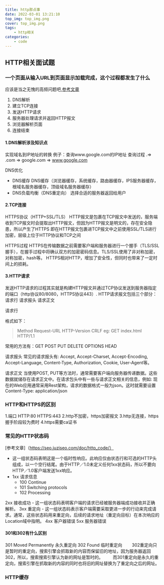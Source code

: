 ```yaml
---
title: http那点事
date: 2022-03-01 13:21:10
top_img: top_img.png
cover: top_img.png
tags:
    - http相关
categories:
    - code
---
```


## HTTP相关面试题

### 一个页面从输入URL到页面显示加载完成，这个过程都发生了什么

应该是当之无愧的高频问题吧,[参考文章](https://segmentfault.com/a/1190000006879700)
1. DNS解析
2. 建立TCP连接
3. 发送HTTP请求
4. 服务器处理请求并返回HTTP报文
5. 浏览器解析页面
6. 连接结束

#### 1.DNS解析涉及知识点

实现域名到IP地址的转换
例子：查询www.google.com的IP地址
查询过程 .=> .com => google.com => www.google.com

DNS优化
- DNS缓存
DNS缓存（浏览器缓存，系统缓存，路由器缓存，IPS服务器缓存，根域名服务器缓存，顶级域名服务器缓存）
- DNS负载均衡（DNS重定向）
选择合适的服务器返回给用户

#### 2.TCP连接

HTTPS协议（HTTP+SSL/TLS）
HTTP报文是包裹在TCP报文中发送的，服务端收到TCP报文时会提取出HTTP报文，但因为HTTP报文是明文的，存在安全隐患，所以产生了HTTPS
即在HTTP报文包裹进TCP报文中之前使用SSL/TLS进行加密，层级上位于HTTP协议和TCP之间

HTTPS过程
HTTPS在传输数据之前需要客户端和服务器进行一个握手（TLS/SSL握手），在握手过程中将确认双方的加密密码信息。TLS/SSL使用了非对称加密，对称加密，hash等。
HTTPS相对HTTP，增加了安全性，但同时也带来了一定时间上的损耗。

#### 3.HTTP请求

发送HTTP请求的过程其实就是构建HTTP报文并通过TCP协议发送到服务器指定的端口（http协议80/8080，HTTPS协议443）.
HTTP请求报文包括三个部分：请求行 请求报头 请求正文

请求行

格式如下：
> Method Request-URL HTTP-Version CRLF
> eg: GET index.html HTTP/1.1

常用的方法有：GET POST PUT DELETE OPTIONS HEAD

请求报头
常见的请求报头有: Accept, Accept-Charset, Accept-Encoding, Accept-Language, Content-Type, Authorization, Cookie, User-Agent等。

请求正文
当使用POST, PUT等方法时，通常需要客户端向服务器传递数据。这些数据就储存在请求正文中。在请求包头中有一些与请求正文相关的信息，例如: 现在的Web应用通常采用Rest架构，请求的数据格式一般为json。这时就需要设置Content-Type: application/json



### HTTP和HTTPS的区别

1.端口
    HTTP:80
    HTTPS:443
2.http不加密，https加密报文
3.http无连接，https握手阶段较为费时
4.https需要ca证书


### 常见的HTTP状态码

[参考文章]（https://seo.juziseo.com/doc/http_code/）
- 这一组状态码表明这是一个临时性响应。此响应仅由状态行和可选的HTTP头组成，以一个空行结尾。由于HTTP／1.0未定义任何1xx状态码，所以不要向HTTP／1.0客户端发送1xx响应。
- 1xx  请求信息
    - 100 Continue
    - 101 Switching protocols
    - 102 Processing

2xx  接收成功
    - 这一组状态码表明客户端的请求已经被服务器端成功接收并正确解析。
3xx  重定向
    - 这一组状态码表示客户端需要采取更进一步的行动来完成请求。通常，这些状态码用来重定向，后续的请求地址（重定向目标）在本次响应的Location域中指明。
4xx  客户器错误
5xx  服务器错误

#### 301和302有什么区别

301 Moved Permanently  永久重定向
302 Found   临时重定向
　　302重定向只是暂时的重定向，搜索引擎会抓取新的内容而保留旧的地址，因为服务器返回302，所以，搜索搜索引擎认为新的网址是暂时的。
　　而301重定向是永久的重定向，搜索引擎在抓取新的内容的同时也将旧的网址替换为了重定向之后的网址。

### HTTP缓存


